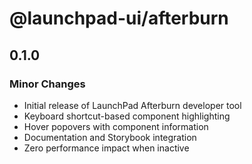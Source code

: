 # @launchpad-ui/afterburn

## 0.1.0

### Minor Changes

- Initial release of LaunchPad Afterburn developer tool
- Keyboard shortcut-based component highlighting
- Hover popovers with component information
- Documentation and Storybook integration
- Zero performance impact when inactive